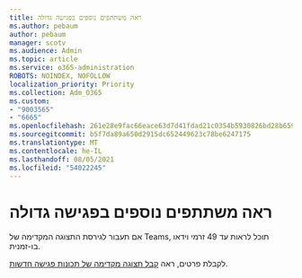 ```yaml
---
title: ראה משתתפים נוספים בפגישה גדולה
ms.author: pebaum
author: pebaum
manager: scotv
ms.audience: Admin
ms.topic: article
ms.service: o365-administration
ROBOTS: NOINDEX, NOFOLLOW
localization_priority: Priority
ms.collection: Adm_O365
ms.custom:
- "9003565"
- "6665"
ms.openlocfilehash: 261e28e9fac66eace63d7d41fdad21c0354b5930826bd28b659ce5e3d159655f
ms.sourcegitcommit: b5f7da89a650d2915dc652449623c78be6247175
ms.translationtype: MT
ms.contentlocale: he-IL
ms.lasthandoff: 08/05/2021
ms.locfileid: "54022245"
---
```

# <a name="see-more-participants-in-a-large-meeting"></a>ראה משתתפים נוספים בפגישה גדולה

אם תעבור לגירסת התצוגה המקדימה של Teams, תוכל לראות עד 49 זרמי וידאו בו-זמנית.

לקבלת פרטים, ראה [קבל תצוגה מקדימה של תכונות פגישה חדשות](https://support.microsoft.com/office/04533e91-3203-4530-a1c0-8f77c0731699).
